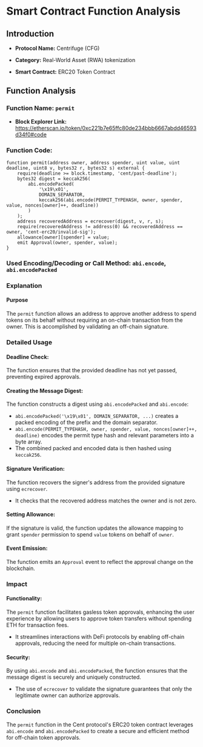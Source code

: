 # Smart Contract Function Analysis

## Introduction

- **Protocol Name:** Centrifuge (CFG)

- **Category:** Real-World Asset (RWA) tokenization
- **Smart Contract:** ERC20 Token Contract

## Function Analysis

### Function Name: `permit`

- **Block Explorer Link:** https://etherscan.io/token/0xc221b7e65ffc80de234bbb6667abdd46593d34f0#code

### Function Code:

```solidity
function permit(address owner, address spender, uint value, uint deadline, uint8 v, bytes32 r, bytes32 s) external {
    require(deadline >= block.timestamp, 'cent/past-deadline');
    bytes32 digest = keccak256(
        abi.encodePacked(
            '\x19\x01',
            DOMAIN_SEPARATOR,
            keccak256(abi.encode(PERMIT_TYPEHASH, owner, spender, value, nonces[owner]++, deadline))
        )
    );
    address recoveredAddress = ecrecover(digest, v, r, s);
    require(recoveredAddress != address(0) && recoveredAddress == owner, 'cent-erc20/invalid-sig');
    allowance[owner][spender] = value;
    emit Approval(owner, spender, value);
}
```




### Used Encoding/Decoding or Call Method: `abi.encode`, `abi.encodePacked`

### Explanation

#### Purpose

The `permit` function allows an address to approve another address to spend tokens on its behalf without requiring an on-chain transaction from the owner. This is accomplished by validating an off-chain signature.

### Detailed Usage

#### Deadline Check:
The function ensures that the provided deadline has not yet passed, preventing expired approvals.

#### Creating the Message Digest:
The function constructs a digest using `abi.encodePacked` and `abi.encode`:
- `abi.encodePacked('\x19\x01', DOMAIN_SEPARATOR, ...)` creates a packed encoding of the prefix and the domain separator.
- `abi.encode(PERMIT_TYPEHASH, owner, spender, value, nonces[owner]++, deadline)` encodes the permit type hash and relevant parameters into a byte array.
- The combined packed and encoded data is then hashed using `keccak256`.

#### Signature Verification:
The function recovers the signer's address from the provided signature using `ecrecover`.
- It checks that the recovered address matches the owner and is not zero.

#### Setting Allowance:
If the signature is valid, the function updates the allowance mapping to grant `spender` permission to spend `value` tokens on behalf of `owner`.

#### Event Emission:
The function emits an `Approval` event to reflect the approval change on the blockchain.

### Impact

#### Functionality:
The `permit` function facilitates gasless token approvals, enhancing the user experience by allowing users to approve token transfers without spending ETH for transaction fees.
- It streamlines interactions with DeFi protocols by enabling off-chain approvals, reducing the need for multiple on-chain transactions.

#### Security:
By using `abi.encode` and `abi.encodePacked`, the function ensures that the message digest is securely and uniquely constructed.
- The use of `ecrecover` to validate the signature guarantees that only the legitimate owner can authorize approvals.

### Conclusion
The `permit` function in the Cent protocol's ERC20 token contract leverages `abi.encode` and `abi.encodePacked` to create a secure and efficient method for off-chain token approvals.
